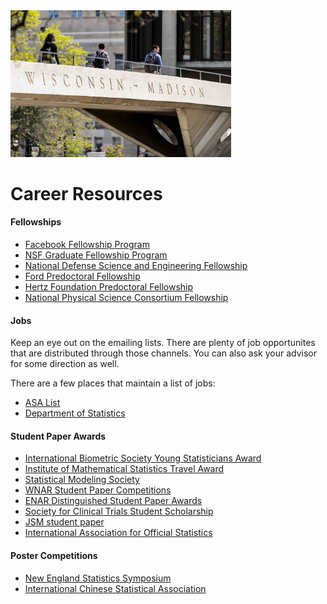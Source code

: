 <img src="images/bridge.jpg" width="70%"/>

# Career Resources

#### Fellowships

* [Facebook Fellowship Program][fb]
* [NSF Graduate Fellowship Program][nsf]
* [National Defense Science and Engineering Fellowship][ndsef]
* [Ford Predoctoral Fellowship][ford]
* [Hertz Foundation Predoctoral Fellowship][hertz]
* [National Physical Science Consortium Fellowship][npscf]

[fb]:https://research.fb.com/programs/fellowship/
[nsf]:https://www.nsfgrfp.org/
[ndsef]:https://ndseg.asee.org/
[ford]:http://sites.nationalacademies.org/PGA/FordFellowships/PGA_047958
[hertz]:http://hertzfoundation.org/dx/fellowships/fellowshipaward.aspx
[npscf]:http://www.npsc.org/index.html


#### Jobs

Keep an eye out on the emailing lists. There are plenty of job opportunites
that are distributed through those channels. You can also ask your advisor for some direction as well.

There are a few places that maintain a list of jobs:

* [ASA List][asa-jobs]
* [Department of Statistics][deptlist]

[asa-jobs]:http://jobs.amstat.org/jobs
[deptlist]:https://www.stat.wisc.edu/careers-blog

#### Student Paper Awards

* [International Biometric Society Young Statisticians Award][ibc]
* [Institute of Mathematical Statistics Travel Award][ims]
* [Statistical Modeling Society][sms]
* [WNAR Student Paper Competitions][wnar]
* [ENAR Distinguished Student Paper Awards][enar]
* [Society for Clinical Trials Student Scholarship][sct]
* [JSM student paper][jsm]
* [International Association for Official Statistics][iaos]

[wnar]:http://www.wnar.org/Student-Competition
[enar]:https://www.enar.org/meetings/StudentPaperAwards/
[sms]:http://www.statmod.org/files/others/ToyotaAwardAnnouncement.pdf
[ims]:http://imstat.org/awards/hannan.html
[ibc]:https://www.biometricsociety.org/2017/10/call-for-papers-young-statistician-showcase-at-ibc2018-barcelona-spain/
[sct]:http://www.sctweb.org/public/about/chalmers.cfm
[jsm]:https://www.amstat.org/ASA/Your-Career/Student-Paper-Competitions.aspx?hkey=6481db83-6316-44b1-be71-d4796b76f583
[iaos]:http://www.oecd.org/iaos2018/

#### Poster Competitions

* [New England Statistics Symposium][ness]
* [International Chinese Statistical Association][icsa]

[ness]: https://symposium.nestat.org/awards.html#ibmpaper
[icsa]: http://www.icsa.org/icsa_login/symposium2018/student.html
